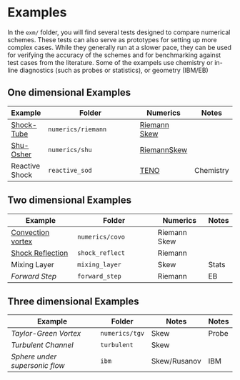 # Examples

In the `exm/` folder, you will find several tests designed to compare numerical schemes. These tests can also serve as prototypes for setting up more complex cases. While they generally run at a slower pace, they can be used for verifying the accuracy of the schemes and for benchmarking against test cases from the literature. Some of the exampels use chemistry or in-line diagnostics (such as probes or statistics), or geometry (IBM/EB)

## One dimensional Examples

<table><thead><tr><th>Example</th><th width="213">Folder</th><th>Numerics</th><th>Notes</th></tr></thead><tbody><tr><td><a href="onedim.md#sods-shock-tube">Shock-Tube</a></td><td><code>numerics/riemann</code></td><td><a href="theory/equations/numerical-methods.md#riemann-solver-with-muscl">Riemann</a> <a href="theory/equations/numerical-methods.md#skew-symmetric">Skew</a></td><td></td></tr><tr><td><a href="onedim.md#shu-osher-problem">Shu-Osher</a></td><td><code>numerics/shu</code></td><td><a href="theory/equations/numerical-methods.md#riemann-solver-with-muscl">Riemann</a><a href="theory/equations/numerical-methods.md#skew-symmetric">Skew</a></td><td></td></tr><tr><td>Reactive Shock</td><td><code>reactive_sod</code></td><td><a href="theory/equations/numerical-methods.md#teno">TENO</a></td><td>Chemistry</td></tr></tbody></table>

## Two dimensional Examples

<table><thead><tr><th width="156">Example</th><th width="193">Folder</th><th width="108">Numerics</th><th>Notes</th></tr></thead><tbody><tr><td><a href="twodim.md#convection-vortex">Convection vortex</a></td><td><code>numerics/covo</code></td><td>Riemann Skew</td><td></td></tr><tr><td><a href="twodim.md#shock-reflection">Shock Reflection</a></td><td><code>shock_reflect</code></td><td>Riemann</td><td></td></tr><tr><td>Mixing Layer</td><td><code>mixing_layer</code></td><td>Skew</td><td>Stats</td></tr><tr><td><em>Forward Step</em></td><td><code>forward_step</code></td><td>Riemann</td><td>EB</td></tr></tbody></table>

## Three dimensional Examples

| Example                        | Folder         | Notes        | Notes |
| ------------------------------ | -------------- | ------------ | ----- |
| _Taylor-Green Vortex_          | `numerics/tgv` | Skew         | Probe |
| _Turbulent Channel_            | `turbulent`    | Skew         |       |
| _Sphere under supersonic flow_ | `ibm`          | Skew/Rusanov | IBM   |
